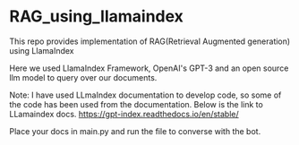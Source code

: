 # RAG_using_llamaindex
This repo provides implementation of RAG(Retrieval Augmented generation) using LlamaIndex


Here we used LlamaIndex Framework, OpenAI's GPT-3  and an open source llm model to query over our documents.


Note: I have used LLmaIndex documentation to develop code, so some of the code has been used from the documentation.
Below is the link to LLamaindex docs.
https://gpt-index.readthedocs.io/en/stable/

Place your docs in main.py and run the file to converse with the bot.
